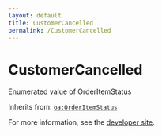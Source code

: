 ```yaml
---
layout: default
title: CustomerCancelled
permalink: /CustomerCancelled
---
```


# CustomerCancelled
Enumerated value of OrderItemStatus

Inherits from: [`oa:OrderItemStatus`](https://openactive.io/OrderItemStatus)

For more information, see the [developer site](https://developer.openactive.io/data-model/types/).